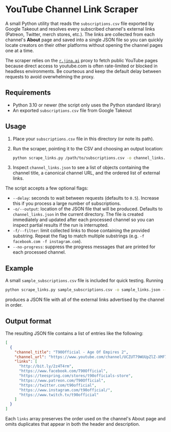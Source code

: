# YouTube Channel Link Scraper

A small Python utility that reads the `subscriptions.csv` file exported by Google Takeout 
and resolves every subscribed channel's external links (Patreon, Twitter, merch stores, etc.). 
The links are collected from each channel's **About** page and saved into a single JSON file 
so you can quickly locate creators on their other platforms without opening the channel pages 
one at a time.

The scraper relies on the [`r.jina.ai`](https://r.jina.ai) proxy to fetch public
YouTube pages because direct access to youtube.com is often rate-limited or
blocked in headless environments. Be courteous and keep the default delay
between requests to avoid overwhelming the proxy.

## Requirements

* Python 3.10 or newer (the script only uses the Python standard library)
* An exported `subscriptions.csv` file from Google Takeout

## Usage

1. Place your `subscriptions.csv` file in this directory (or note its path).
2. Run the scraper, pointing it to the CSV and choosing an output location:

   ```bash
   python scrape_links.py /path/to/subscriptions.csv -o channel_links.json
   ```

3. Inspect `channel_links.json` to see a list of objects containing the channel
   title, a canonical channel URL, and the ordered list of external links.

The script accepts a few optional flags:

* `--delay`: seconds to wait between requests (defaults to `0.5`). Increase this
  if you process a large number of subscriptions.
* `-o/--output`: location of the JSON file that will be produced. Defaults to
  `channel_links.json` in the current directory. The file is created
  immediately and updated after each processed channel so you can inspect
  partial results if the run is interrupted.
* `-f/--filter`: limit collected links to those containing the provided
  substring. Repeat the flag to match multiple substrings (e.g.
  `-f facebook.com -f instagram.com`).
* `--no-progress`: suppress the progress messages that are printed for each
  processed channel.

## Example

A small `sample_subscriptions.csv` file is included for quick testing. Running

```bash
python scrape_links.py sample_subscriptions.csv -o sample_links.json --delay 0
```

produces a JSON file with all of the external links advertised by the channel in
order.

## Output format

The resulting JSON file contains a list of entries like the following:

```json
[
  {
    "channel_title": "T90Official - Age Of Empires 2",
    "channel_url": "https://www.youtube.com/channel/UCZUT79WUUpZlZ-XMF7l4CFg",
    "links": [
      "http://bit.ly/2z4T4rm",
      "https://www.facebook.com/T90Official",
      "https://teespring.com/stores/t90officials-store",
      "https://www.patreon.com/T90Official",
      "https://twitter.com/t90official",
      "https://www.instagram.com/t90official/",
      "https://www.twitch.tv/t90official"
    ]
  }
]
```

Each `links` array preserves the order used on the channel's About page and
omits duplicates that appear in both the header and description.
